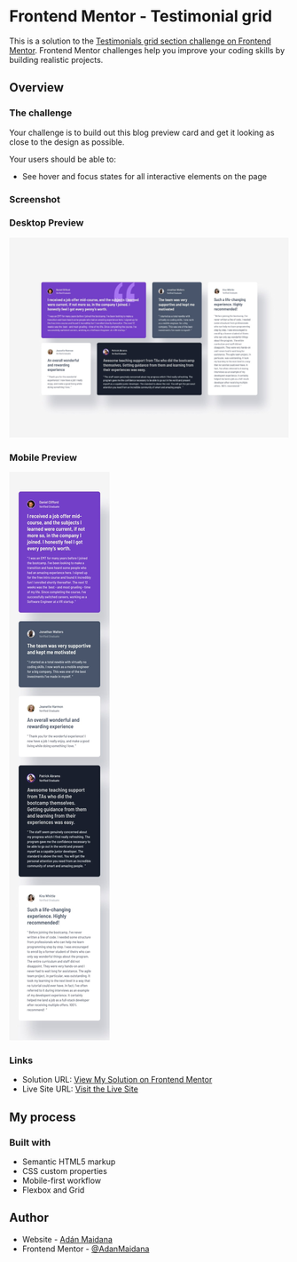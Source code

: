 # Frontend Mentor - Testimonial grid

This is a solution to the [Testimonials grid section challenge on Frontend Mentor](https://www.frontendmentor.io/challenges/testimonials-grid-section-Nnw6J7Un7). Frontend Mentor challenges help you improve your coding skills by building realistic projects. 

## Overview

### The challenge

Your challenge is to build out this blog preview card and get it looking as close to the design as possible.

Your users should be able to:

- See hover and focus states for all interactive elements on the page
  
### Screenshot

### Desktop Preview
![](./design/desktop-design.jpg)

### Mobile Preview
![](./design/mobile-design.jpg)

### Links

- Solution URL: [View My Solution on Frontend Mentor](https://www.frontendmentor.io/solutions/testimonials-grid-section-NP4hZae7dH)
- Live Site URL: [Visit the Live Site](https://adanmaidana.github.io/Frontend-Mentor-testimonial-grid/)

## My process

### Built with

- Semantic HTML5 markup
- CSS custom properties
- Mobile-first workflow
- Flexbox and Grid

## Author

- Website - [Adán Maidana](https://adanmaidana.github.io/Portfolio/)
- Frontend Mentor - [@AdanMaidana](https://www.frontendmentor.io/profile/AdanMaidana)
